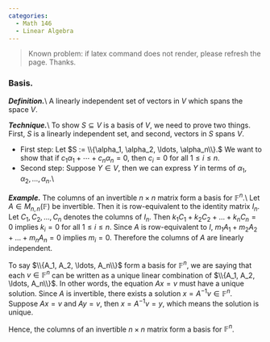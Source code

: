 ```yaml
---
categories: 
  - Math 146
  - Linear Algebra
---
```


> Known problem: if latex command does not render, please refresh the page. Thanks.

### Basis.
***Definition.***\\
A linearly independent set of vectors in $V$ which spans the space $V$.

***Technique.***\\
To show $S \subseteq V$ is a basis of $V$, we need to prove two things. First, $S$ is a linearly independent set, and second, vectors in $S$ spans $V$.
- First step: Let $S := \\{\alpha_1, \alpha_2, \ldots, \alpha_n\\}.$ We want to show that if $c_1\alpha_1 + \cdots + c_n\alpha_n = 0$, then $c_i = 0$ for all $1 \leq i \leq n$. 
- Second step: Suppose $Y \in V$, then we can express $Y$ in terms of $\alpha_1, \alpha_2, \ldots, \alpha_n$.\\

***Example.***
The columns of an invertible $n\times n$ matrix form a basis for $\mathbb{F}^n$.\\
Let $A\in M_{n,n}(\mathbb{F})$ be invertible. Then it is row-equivalent to the identity matrix $I_n$. Let $C_1, C_2, \ldots, C_n$ denotes the columns of $I_n$. Then $k_1C_1 + k_2C_2 + \ldots + k_nC_n = 0$ implies $k_i = 0$ for all $1 \leq i \leq n$. Since $A$ is row-equivalent to $I$, $m_1A_1 + m_2A_2 + \ldots + m_nA_n = 0$ implies $m_i = 0$. Therefore the columns of $A$ are linearly independent.

To say $\\{A_1, A_2, \ldots, A_n\\}$ form a basis for $\mathbb{F}^n$, we are saying that each $v \in \mathbb{F}^n$ can be written as a unique linear combination of $\\{A_1, A_2, \ldots, A_n\\}$. In other words, the equation $Ax = v$ must have a unique solution. Since $A$ is invertible, there exists a solution $x = A^{-1}v \in \mathbb{F}^n$. Suppose $Ax = v$ and $Ay = v$, then $x = A^{-1}v = y$, which means the solution is unique. 


Hence, the columns of an invertible $n \times n$ matrix form a basis for $\mathbb{F}^n$.
